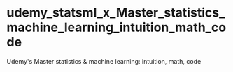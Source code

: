 # udemy_statsml_x_Master_statistics_machine_learning_intuition_math_code
Udemy's Master statistics &amp; machine learning: intuition, math, code
